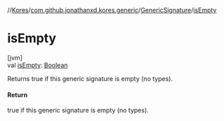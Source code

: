 //[Kores](../../../index.md)/[com.github.jonathanxd.kores.generic](../index.md)/[GenericSignature](index.md)/[isEmpty](is-empty.md)

# isEmpty

[jvm]\
val [isEmpty](is-empty.md): [Boolean](https://kotlinlang.org/api/latest/jvm/stdlib/kotlin/-boolean/index.html)

Returns true if this generic signature is empty (no types).

#### Return

true if this generic signature is empty (no types).
